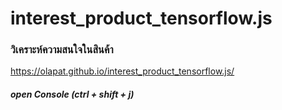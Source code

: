 # interest_product_tensorflow.js
<h3>วิเคราะห์ความสนใจในสินค้า</h3>

https://olapat.github.io/interest_product_tensorflow.js/

<h5>open Console (ctrl + shift + j)<h5>

